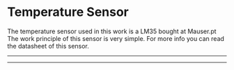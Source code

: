 # Temperature Sensor 
The temperature sensor used in this work is a LM35 bought at Mauser.pt
The work principle of this sensor is very simple. For more info you can read the datasheet of this sensor.

------------------------------------------------------------
-----------------------------------------------------------
